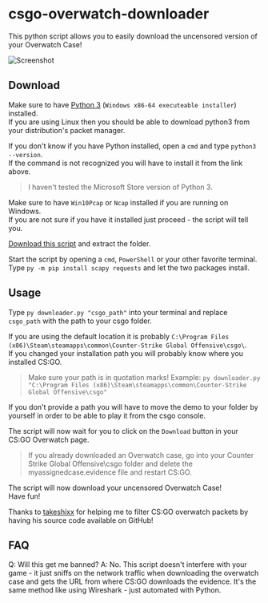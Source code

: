 # csgo-overwatch-downloader
This python script allows you to easily download the uncensored version of your Overwatch Case!  

![Screenshot](https://raw.githubusercontent.com/HerrEurobeat/csgo-overwatch-downloader/master/.github/img/demo.png)

## Download
Make sure to have [Python 3](https://www.python.org/downloads/) (`Windows x86-64 executeable installer`) installed.  
If you are using Linux then you should be able to download python3 from your distribution's packet manager.  

If you don't know if you have Python installed, open a `cmd` and type `python3 --version`.  
If the command is not recognized you will have to install it from the link above.  
> I haven't tested the Microsoft Store version of Python 3.  

Make sure to have `Win10Pcap` or `Ncap` installed if you are running on Windows.  
If you are not sure if you have it installed just proceed - the script will tell you.  

[Download this script](https://github.com/HerrEurobeat/csgo-overwatch-downloader/archive/master.zip) and extract the folder.  

Start the script by opening a `cmd`, `PowerShell` or your other favorite terminal.  
Type `py -m pip install scapy requests` and let the two packages install.  

## Usage
Type `py downloader.py "csgo_path"` into your terminal and replace `csgo_path` with the path to your csgo folder.  

If you are using the default location it is probably `C:\Program Files (x86)\Steam\steamapps\common\Counter-Strike Global Offensive\csgo\`.  
If you changed your installation path you will probably know where you installed CS:GO.  
> Make sure your path is in quotation marks! Example: `py downloader.py "C:\Program Files (x86)\Steam\steamapps\common\Counter-Strike Global Offensive\csgo"`

If you don't provide a path you will have to move the demo to your folder by yourself in order to be able to play it from the csgo console.  

The script will now wait for you to click on the `Download` button in your CS:GO Overwatch page.  
> If you already downloaded an Overwatch case, go into your Counter Strike Global Offensive\csgo folder and delete the myassignedcase.evidence file and restart CS:GO.

The script will now download your uncensored Overwatch Case!  
Have fun!  

Thanks to [takeshixx](https://github.com/takeshixx/csgo-overwatcher) for helping me to filter CS:GO overwatch packets by having his source code available on GitHub!  

## FAQ
Q: Will this get me banned?
A: No. This script doesn't interfere with your game - it just sniffs on the network traffic when downloading the overwatch case and gets the URL from where CS:GO downloads the evidence. It's the same method like using Wireshark - just automated with Python.  
